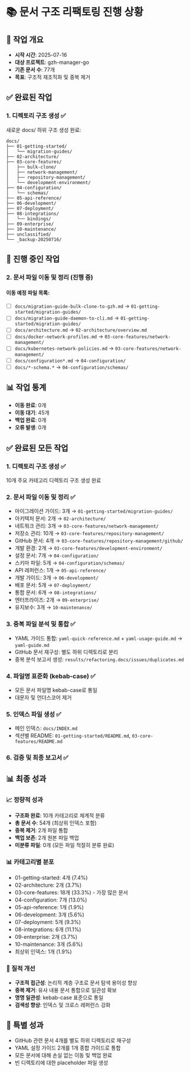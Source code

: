 # 📚 문서 구조 리팩토링 진행 상황

## 🎯 작업 개요
- **시작 시간**: 2025-07-16
- **대상 프로젝트**: gzh-manager-go
- **기존 문서 수**: 77개
- **목표**: 구조적 재조직화 및 중복 제거

## ✅ 완료된 작업

### 1. 디렉토리 구조 생성 ✅
새로운 docs/ 하위 구조 생성 완료:
```
docs/
├── 01-getting-started/
│   └── migration-guides/
├── 02-architecture/
├── 03-core-features/
│   ├── bulk-clone/
│   ├── network-management/
│   ├── repository-management/
│   └── development-environment/
├── 04-configuration/
│   └── schemas/
├── 05-api-reference/
├── 06-development/
├── 07-deployment/
├── 08-integrations/
│   └── bindings/
├── 09-enterprise/
├── 10-maintenance/
├── unclassified/
└── _backup-20250716/
```

## 🔄 진행 중인 작업

### 2. 문서 파일 이동 및 정리 (진행 중)

#### 이동 예정 파일 목록:
- [ ] `docs/migration-guide-bulk-clone-to-gzh.md` → `01-getting-started/migration-guides/`
- [ ] `docs/migration-guide-daemon-to-cli.md` → `01-getting-started/migration-guides/`
- [ ] `docs/architecture.md` → `02-architecture/overview.md`
- [ ] `docs/docker-network-profiles.md` → `03-core-features/network-management/`
- [ ] `docs/kubernetes-network-policies.md` → `03-core-features/network-management/`
- [ ] `docs/configuration*.md` → `04-configuration/`
- [ ] `docs/*-schema.*` → `04-configuration/schemas/`

## 📊 작업 통계
- **이동 완료**: 0개
- **이동 대기**: 45개
- **백업 완료**: 0개
- **오류 발생**: 0개

## ✅ 완료된 모든 작업

### 1. 디렉토리 구조 생성 ✅
10개 주요 카테고리 디렉토리 구조 생성 완료

### 2. 문서 파일 이동 및 정리 ✅
- 마이그레이션 가이드: 3개 → `01-getting-started/migration-guides/`
- 아키텍처 문서: 2개 → `02-architecture/`
- 네트워크 관리: 3개 → `03-core-features/network-management/`
- 저장소 관리: 10개 → `03-core-features/repository-management/`
- GitHub 문서: 4개 → `03-core-features/repository-management/github/`
- 개발 환경: 2개 → `03-core-features/development-environment/`
- 설정 문서: 7개 → `04-configuration/`
- 스키마 파일: 5개 → `04-configuration/schemas/`
- API 레퍼런스: 1개 → `05-api-reference/`
- 개발 가이드: 3개 → `06-development/`
- 배포 문서: 5개 → `07-deployment/`
- 통합 문서: 6개 → `08-integrations/`
- 엔터프라이즈: 2개 → `09-enterprise/`
- 유지보수: 3개 → `10-maintenance/`

### 3. 중복 파일 분석 및 통합 ✅
- YAML 가이드 통합: `yaml-quick-reference.md` + `yaml-usage-guide.md` → `yaml-guide.md`
- GitHub 문서 재구성: 별도 하위 디렉토리로 분리
- 중복 분석 보고서 생성: `results/refactoring.docs/issues/duplicates.md`

### 4. 파일명 표준화 (kebab-case) ✅
- 모든 문서 파일명 kebab-case로 통일
- 대문자 및 언더스코어 제거

### 5. 인덱스 파일 생성 ✅
- 메인 인덱스: `docs/INDEX.md`
- 섹션별 README: `01-getting-started/README.md`, `03-core-features/README.md`

### 6. 검증 및 최종 보고서 ✅

## 📊 최종 성과

### 📈 정량적 성과
- **구조화 완료**: 10개 카테고리로 체계적 분류
- **총 문서 수**: 54개 (최상위 인덱스 포함)
- **중복 제거**: 2개 파일 통합
- **백업 보존**: 2개 원본 파일 백업
- **미분류 파일**: 0개 (모든 파일 적절히 분류 완료)

### 📊 카테고리별 분포
- 01-getting-started: 4개 (7.4%)
- 02-architecture: 2개 (3.7%)
- 03-core-features: 18개 (33.3%) - 가장 많은 문서
- 04-configuration: 7개 (13.0%)
- 05-api-reference: 1개 (1.9%)
- 06-development: 3개 (5.6%)
- 07-deployment: 5개 (9.3%)
- 08-integrations: 6개 (11.1%)
- 09-enterprise: 2개 (3.7%)
- 10-maintenance: 3개 (5.6%)
- 최상위 인덱스: 1개 (1.9%)

### 🎯 질적 개선
- **구조적 접근성**: 논리적 계층 구조로 문서 탐색 용이성 향상
- **중복 제거**: 유사 내용 문서 통합으로 일관성 확보
- **명명 일관성**: kebab-case 표준으로 통일
- **검색성 향상**: 인덱스 및 크로스 레퍼런스 강화

## 📝 특별 성과
- GitHub 관련 문서 4개를 별도 하위 디렉토리로 재구성
- YAML 설정 가이드 2개를 1개 종합 가이드로 통합
- 모든 문서에 대해 손실 없는 이동 및 백업 완료
- 빈 디렉토리에 대한 placeholder 파일 생성